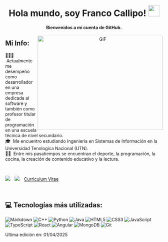 <h1 align="center"><b>Hola mundo, soy Franco Callipo! </b><img src="https://media.giphy.com/media/hvRJCLFzcasrR4ia7z/giphy.gif" width="35"></h1>

<h4 align="center"> Bienvenidos a mi cuenta de GitHub. </h4>

<a target="_blank" align="center">
  <img align="right" top="500" height="300" width="400" alt="GIF" src="https://media.giphy.com/media/SWoSkN6DxTszqIKEqv/giphy.gif">
</a>

## Mi Info:

🧑🏻‍💻 &nbsp;Actualmente me desempeño como desarrollador en una empresa dedicada al software y también como profesor titular de programación en una escuela técnica de nivel secundario.\
🎓 &nbsp;Me encuentro estudiando Ingeniería en Sistemas de Información en la Universidad Tenologica Nacional (UTN).\
✍🏼 &nbsp;Entre mis pasatiempos se encuentran el deporte, la programación, la cocina, la creación de contenido educativo y la lectura.

<br>

<a target="_blank" href="https://www.linkedin.com/in/fcallipo/"><img src="https://img.shields.io/badge/-LinkedIn-0077B5?style=for-the-badge&logo=Linkedin&logoColor=white"></img></a>&emsp;<a target="_blank" href="mailto:francocallipo1@gmail.com"><img src="https://img.shields.io/badge/-Gmail-D14836?style=for-the-badge&logo=Gmail&logoColor=white"></img></a>&emsp;<a target="_blank" href="https://docs.google.com/document/d/1dXQUSrKQMeunukbWtMF4wOZ4Ib7Yxl2ZENbKlrDMh2o/edit?usp=sharing">Curriculum Vitae</a>

<br>

## 💻 Tecnologías más utilizadas:
![Markdown](https://img.shields.io/badge/markdown-%23000000.svg?style=for-the-badge&logo=markdown&logoColor=white) ![C++](https://img.shields.io/badge/c++-%2300599C.svg?style=for-the-badge&logo=c%2B%2B&logoColor=white) ![Python](https://img.shields.io/badge/python-3670A0?style=for-the-badge&logo=python&logoColor=ffdd54) ![Java](https://img.shields.io/badge/java-%23ED8B00.svg?style=for-the-badge&logo=openjdk&logoColor=white) ![HTML5](https://img.shields.io/badge/html5-%23E34F26.svg?style=for-the-badge&logo=html5&logoColor=white) ![CSS3](https://img.shields.io/badge/css3-%231572B6.svg?style=for-the-badge&logo=css3&logoColor=white) ![JavaScript](https://img.shields.io/badge/javascript-%23323330.svg?style=for-the-badge&logo=javascript&logoColor=%23F7DF1E) ![TypeScript](https://img.shields.io/badge/typescript-%23007ACC.svg?style=for-the-badge&logo=typescript&logoColor=white) ![React](https://img.shields.io/badge/react-%2320232a.svg?style=for-the-badge&logo=react&logoColor=%2361DAFB) ![Angular](https://img.shields.io/badge/angular-%23DD0031.svg?style=for-the-badge&logo=angular&logoColor=white) ![MongoDB](https://img.shields.io/badge/MongoDB-%234ea94b.svg?style=for-the-badge&logo=mongodb&logoColor=white) ![Git](https://img.shields.io/badge/git-%23F05033.svg?style=for-the-badge&logo=git&logoColor=white) 

Ultima edición en: 01/04/2025
